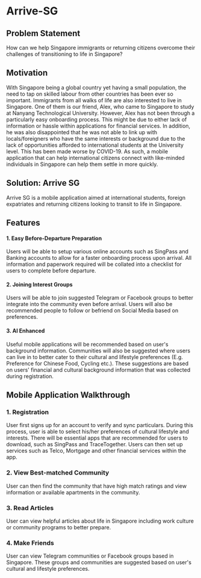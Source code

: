 # Arrive-SG

## Problem Statement
How can we help Singapore immigrants or returning citizens overcome their challenges of transitioning to life in Singapore?

 
## Motivation 
With Singapore being a global country yet having a small population, the need to tap on skilled labour from other countries has been ever so important. Immigrants from all walks of life are also interested to live in Singapore. One of them is our friend, Alex, who came to Singapore to study at Nanyang Technological University. However, Alex has not been through a particularly easy onboarding process. This might be due to either lack of information or hassle within applications for financial services. In addition, he was also disappointed that he was not able to link up with locals/foreigners who have the same interests or background due to the lack of opportunities afforded to international students at the University level. This has been made worse by COVID-19. As such, a mobile application that can help international citizens connect with like-minded individuals in Singapore can help them settle in more quickly. 


## Solution: Arrive SG
Arrive SG is a mobile application aimed at international students, foreign expatriates and returning citizens looking to transit to life in Singapore. 

## Features

#### 1. Easy Before-Departure Preparation
Users will be able to setup various online accounts such as SingPass and Banking accounts to allow for a faster onboarding process upon arrival. All information and paperwork required will be collated into a checklist for users to complete before departure. 

#### 2. Joining Interest Groups
Users will be able to join suggested Telegram or Facebook groups to better integrate into the community even before arrival. Users will also be recommended people to follow or befriend on Social Media based on preferences.

#### 3. AI Enhanced
Useful mobile applications will be recommended based on user's background information. Communities will also be suggested where users can live in to better cater to their cultural and lifestyle preferences (E.g. Preference for Chinese Food, Cycling etc.). These suggestions are based on users' financial and cultural background information that was collected during registration.


## Mobile Application Walkthrough

### 1. Registration
User first signs up for an account to verify and sync particulars. During this process, user is able to select his/her preferences of cultural lifestyle and interests. There will be essential apps that are recommended for users to download, such as SingPass and TraceTogether. Users can then set up services such as Telco, Mortgage and other financial services within the app.

### 2. View Best-matched Community
User can then find the community that have high match ratings and view information or available apartments in the community.

### 3. Read Articles
User can view helpful articles about life in Singapore including work culture or community programs to better prepare.

### 4. Make Friends
User can view Telegram communities or Facebook groups based in Singapore. These groups and communities are suggested based on user's cultural and lifestyle preferences.



